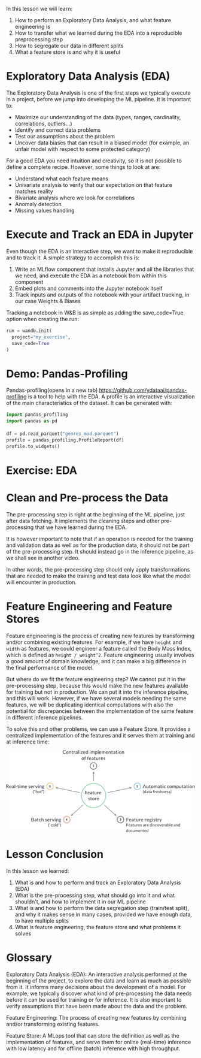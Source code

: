 In this lesson we will learn:

1. How to perform an Exploratory Data Analysis, and what feature engineering is 
2. How to transfer what we learned during the EDA into a reproducible preprocessing step 
3. How to segregate our data in different splits 
4. What a feature store is and why it is useful


# Exploratory Data Analysis (EDA)

The Exploratory Data Analysis is one of the first steps we typically execute in a project, before we jump into developing the ML pipeline. It is important to:

* Maximize our understanding of the data (types, ranges, cardinality, correlations, outliers...)
* Identify and correct data problems 
* Test our assumptions about the problem 
* Uncover data biases that can result in a biased model (for example, an unfair model with respect to some protected category)

For a good EDA you need intuition and creativity, so it is not possible to define a complete recipe. However, some things to look at are:

* Understand what each feature means 
* Univariate analysis to verify that our expectation on that feature matches reality 
* Bivariate analysis where we look for correlations 
* Anomaly detection 
* Missing values handling

# Execute and Track an EDA in Jupyter

Even though the EDA is an interactive step, we want to make it reproducible and to track it. A simple strategy to accomplish this is:

1. Write an MLflow component that installs Jupyter and all the libraries that we need, and execute the EDA as a notebook from within this component 
2. Embed plots and comments into the Jupyter notebook itself 
3. Track inputs and outputs of the notebook with your artifact tracking, in our case Weights & Biases

Tracking a notebook in W&B is as simple as adding the save_code=True option when creating the run:

```python
run = wandb.init(
  project="my_exercise",
  save_code=True
)
```

# Demo: Pandas-Profiling

Pandas-profiling(opens in a new tab) https://github.com/ydataai/pandas-profiling is a tool to help with the EDA. A profile is an interactive visualization of the main characteristics of the dataset. It can be generated with:

```python
import pandas_profiling
import pandas as pd

df = pd.read_parquet("genres_mod.parquet")
profile = pandas_profiling.ProfileReport(df)
profile.to_widgets()
```

# Exercise: EDA

# Clean and Pre-process the Data

The pre-processing step is right at the beginning of the ML pipeline, just after data fetching. It implements the cleaning steps and other pre-processing that we have learned during the EDA.

It is however important to note that if an operation is needed for the training and validation data as well as for the production data, it should not be part of the pre-processing step. It should instead go in the inference pipeline, as we shall see in another video.

In other words, the pre-processing step should only apply transformations that are needed to make the training and test data look like what the model will encounter in production.

# Feature Engineering and Feature Stores

Feature engineering is the process of creating new features by transforming and/or combining existing features. For example, if we have `height` and `width` as features, we could engineer a feature called the Body Mass Index, which is defined as `height / weight^2`. Feature engineering usually involves a good amount of domain knowledge, and it can make a big difference in the final performance of the model.

But where do we fit the feature engineering step? We cannot put it in the pre-processing step, because this would make the new features available for training but not in production. We can put it into the inference pipeline, and this will work. However, if we have several models needing the same features, we will be duplicating identical computations with also the potential for discrepancies between the implementation of the same feature in different inference pipelines.

To solve this and other problems, we can use a Feature Store. It provides a centralized implementation of the features and it serves them at training and at inference time:

![img.png](img.png)

# Lesson Conclusion

In this lesson we learned:

1. What is and how to perform and track an Exploratory Data Analysis (EDA)
2. What is the pre-processing step, what should go into it and what shouldn't, and how to implement it in our ML pipeline
3. What is and how to perform the data segregation step (train/test split), and why it makes sense in many cases, provided we have enough data, to have multiple splits
4. What is feature engineering, the feature store and what problems it solves

# Glossary

Exploratory Data Analysis (EDA): An interactive analysis performed at the beginning of the project, to explore the data and learn as much as possible from it. It informs many decisions about the development of a model. For example, we typically discover what kind of pre-processing the data needs before it can be used for training or for inference. It is also important to verify assumptions that have been made about the data and the problem.

Feature Engineering: The process of creating new features by combining and/or transforming existing features.

Feature Store: A MLops tool that can store the definition as well as the implementation of features, and serve them for online (real-time) inference with low latency and for offline (batch) inference with high throughput.